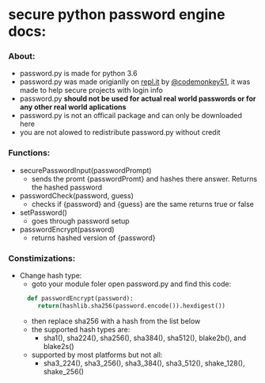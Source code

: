 # secure python password engine docs:
### About:
* password.py is made for python 3.6
* password.py was made origianlly on [repl.it](https://repl.it) by [@codemonkey51](https://repl.it/@codemonkey51/Password-engine), it was made to help secure projects with login info
* password.py **should not be used for actual real world passwords or for any other real world aplications**
* password.py is not an officail package and can only be downloaded here
* you are not alowed to redistribute password.py without credit

### Functions:
* securePasswordInput(passwordPrompt)
  * sends the promt {passwordPromt} and hashes there answer. Returns the hashed password
* passwordCheck(password, guess)
  * checks if {password} and {guess} are the same returns true or false
* setPassword()
  * goes through password setup
* passwordEncrypt(password)
  * returns hashed version of {password}
### Constimizations:
* Change hash type:
  * goto your module foler open password.py and find this code:
  ```python 
    def passwordEncrypt(password):
       return(hashlib.sha256(password.encode()).hexdigest())
  ```
  * then replace sha256 with a hash from the list below
  * the supported hash types are: 
    * sha1(), sha224(), sha256(), sha384(), sha512(), blake2b(), and blake2s()
  * supported by most platforms but not all:
    * sha3_224(), sha3_256(), sha3_384(), sha3_512(), shake_128(), shake_256()
